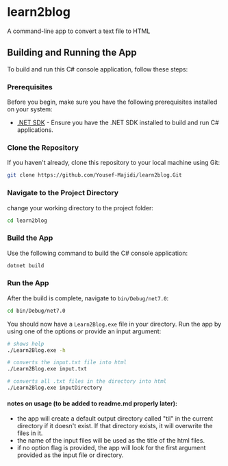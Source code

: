 # learn2blog

A command-line app to convert a text file to HTML

## Building and Running the App

To build and run this C# console application, follow these steps:

### Prerequisites

Before you begin, make sure you have the following prerequisites installed on your system:

-   [.NET SDK](https://dotnet.microsoft.com/en-us/download) - Ensure you have the .NET SDK installed to build and run C# applications.

### Clone the Repository

If you haven't already, clone this repository to your local machine using Git:

```bash
git clone https://github.com/Yousef-Majidi/learn2blog.Git
```

### Navigate to the Project Directory

change your working directory to the project folder:

```bash
cd learn2blog
```

### Build the App

Use the following command to build the C# console application:

```bash
dotnet build
```

### Run the App

After the build is complete, navigate to `bin/Debug/net7.0`:

```bash
cd bin/Debug/net7.0
```

You should now have a `Learn2Blog.exe` file in your directory. Run the app by using one of the options or provide an input argument:

```bash
# shows help
./Learn2Blog.exe -h
```

```bash
# converts the input.txt file into html
./Learn2Blog.exe input.txt
```

```bash
# converts all .txt files in the directory into html
./Learn2Blog.exe inputDirectory
```

#### notes on usage (to be added to readme.md properly later):

-   the app will create a default output directory called "til" in the current directory if it doesn't exist. If that directory exists, it will overwrite the files in it.
-   the name of the input files will be used as the title of the html files.
-   if no option flag is provided, the app will look for the first argument provided as the input file or directory.
